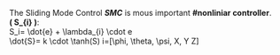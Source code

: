 The Sliding Mode Control ***SMC*** is mous important **#nonliniar controller**.<br>
**\( S_{i} \)**:<br>
S_i= \dot{e} + \lambda_{i} \cdot e <br>
\dot{S}= k \cdot \tanh(S)
i=[\phi, \theta, \psi, X, Y Z]<br>
